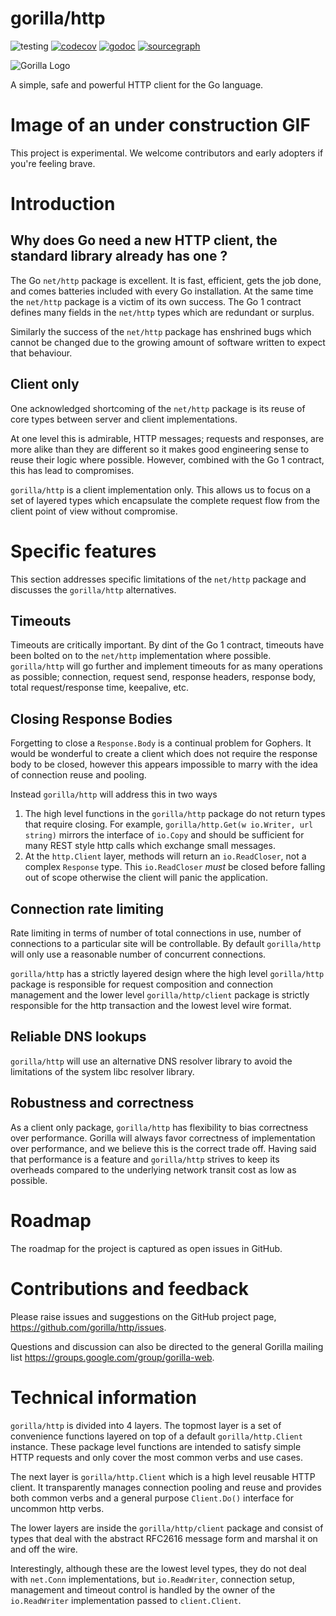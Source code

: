 # gorilla/http

![testing](https://github.com/gorilla/http/actions/workflows/test.yml/badge.svg)
[![codecov](https://codecov.io/github/gorilla/http/branch/main/graph/badge.svg)](https://codecov.io/github/gorilla/http)
[![godoc](https://godoc.org/github.com/gorilla/http?status.svg)](https://godoc.org/github.com/gorilla/http)
[![sourcegraph](https://sourcegraph.com/github.com/gorilla/http/-/badge.svg)](https://sourcegraph.com/github.com/gorilla/http?badge)


![Gorilla Logo](https://github.com/gorilla/.github/assets/53367916/d92caabf-98e0-473e-bfbf-ab554ba435e5)

A simple, safe and powerful HTTP client for the Go language.

# Image of an under construction GIF

This project is experimental. We welcome contributors and early adopters if you're feeling brave.

# Introduction

## Why does Go need a new HTTP client, the standard library already has one ?

The Go `net/http` package is excellent. It is fast, efficient, gets the job done, and comes batteries
included with every Go installation. At the same time the `net/http` package is a victim of its own
success. The Go 1 contract defines many fields in the `net/http` types which are redundant or surplus.

Similarly the success of the `net/http` package has enshrined bugs which cannot be changed due to the
growing amount of software written to expect that behaviour.

## Client only

One acknowledged shortcoming of the `net/http` package is its reuse of core types between server and client implementations.

At one level this is admirable, HTTP messages; requests and responses, are more alike than they are different so it
makes good engineering sense to reuse their logic where possible. However, combined with the Go 1 contract, this has
lead to compromises.

`gorilla/http` is a client implementation only. This allows us to focus on a set of layered types which encapsulate the
complete request flow from the client point of view without compromise.

# Specific features

This section addresses specific limitations of the `net/http` package and discusses the `gorilla/http` alternatives.

## Timeouts

Timeouts are critically important. By dint of the Go 1 contract, timeouts have been bolted on to the `net/http`
implementation where possible. `gorilla/http` will go further and implement timeouts for as many operations as
possible; connection, request send, response headers, response body, total request/response time, keepalive, etc.

## Closing Response Bodies

Forgetting to close a `Response.Body` is a continual problem for Gophers. It would be wonderful to create a
client which does not require the response body to be closed, however this appears impossible to marry with
the idea of connection reuse and pooling.

Instead `gorilla/http` will address this in two ways
 1. The high level functions in the `gorilla/http` package do not return types that require closing. For example,
`gorilla/http.Get(w io.Writer, url string)` mirrors the interface of `io.Copy` and should be sufficient for many
REST style http calls which exchange small messages.
 2. At the `http.Client` layer, methods will return an `io.ReadCloser`, not a complex `Response` type. This
`io.ReadCloser` *must* be closed before falling out of scope otherwise the client will panic the application.

## Connection rate limiting

Rate limiting in terms of number of total connections in use, number of connections to a particular site will
be controllable. By default `gorilla/http` will only use a reasonable number of concurrent connections.

`gorilla/http` has a strictly layered design where the high level `gorilla/http` package is responsible for
request composition and connection management and the lower level `gorilla/http/client` package is strictly
responsible for the http transaction and the lowest level wire format.

## Reliable DNS lookups

`gorilla/http` will use an alternative DNS resolver library to avoid the limitations of the system libc resolver library.

## Robustness and correctness

As a client only package, `gorilla/http` has flexibility to bias correctness over performance. Gorilla will always
favor correctness of implementation over performance, and we believe this is the correct trade off. Having said that
performance is a feature and `gorilla/http` strives to keep its overheads compared to the underlying network transit
cost as low as possible.

# Roadmap

The roadmap for the project is captured as open issues in GitHub.

# Contributions and feedback

Please raise issues and suggestions on the GitHub project page, <https://github.com/gorilla/http/issues>.

Questions and discussion can also be directed to the general Gorilla mailing list <https://groups.google.com/group/gorilla-web>.

# Technical information

`gorilla/http` is divided into 4 layers. The topmost layer is a set of convenience functions layered on top of a
default `gorilla/http.Client` instance. These package level functions are intended to satisfy simple HTTP requests
and only cover the most common verbs and use cases.

The next layer is `gorilla/http.Client` which is a high level reusable HTTP client. It transparently manages connection
pooling and reuse and provides both common verbs and a general purpose `Client.Do()` interface for uncommon http verbs.

The lower layers are inside the `gorilla/http/client` package and consist of types that deal with the abstract RFC2616
message form and marshal it on and off the wire.

Interestingly, although these are the lowest level types, they do not deal with `net.Conn` implementations, but
`io.ReadWriter`, connection setup, management and timeout control is handled by the owner of the `io.ReadWriter`
implementation passed to `client.Client`.
